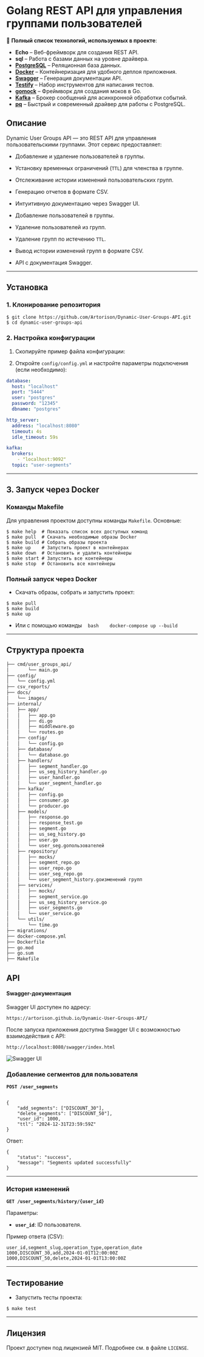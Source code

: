 
# Golang REST API для управления группами пользователей

🔧 **Полный список технологий, используемых в проекте**:

- **Echo** – Веб-фреймворк для создания REST API.
- **sql** – Работа с базами данных на уровне драйвера.
- [**PostgreSQL**](https://www.postgresql.org/) – Реляционная база данных.
- [**Docker**](https://www.docker.com/) – Контейнеризация для удобного деплоя приложения.
- [**Swagger**](https://swagger.io/) – Генерация документации API.
- [**Testify**](https://github.com/stretchr/testify) – Набор инструментов для написания тестов.
- [**gomock**](https://github.com/golang/mock) – Фреймворк для создания моков в Go.
- [**Kafka**](https://kafka.apache.org/) – Брокер сообщений для асинхронной обработки событий.
- [**pq**](https://github.com/lib/pq) – Быстрый и современный драйвер для работы с PostgreSQL.
## Описание


Dynamic User Groups API — это REST API для управления пользовательскими группами. Этот сервис предоставляет:

- Добавление и удаление пользователей в группы.

- Установку временных ограничений (`TTL`) для членства в группе.

- Отслеживание истории изменений пользовательских групп.

- Генерацию отчетов в формате CSV.

- Интуитивную документацию через Swagger UI.

- Добавление пользователей в группы.

- Удаление пользователей из групп.

- Удаление групп по истечению `TTL`.

- Вывод истории изменений групп в формате CSV.

- API с документация Swagger.

---
## Установка

### 1. Клонирование репозитория

```
$ git clone https://github.com/Artorison/Dynamic-User-Groups-API.git
$ cd dynamic-user-groups-api
```

### 2. Настройка конфигурации

1. Скопируйте пример файла конфигурации: 

2. Откройте `config/config.yml` и настройте параметры подключения (если необходимо):

```yaml
database:
  host: "localhost"
  port: "5444"
  user: "postgres"
  password: "12345"
  dbname: "postgres"

http_server:
  address: "localhost:8080"
  timeout: 4s
  idle_timeout: 59s

kafka:
  brokers:
    - "localhost:9092"
  topic: "user-segments"
```


---
## 3. Запуск через Docker

### Команды Makefile

Для управления проектом доступны команды `Makefile`. Основные:

```
$ make help  # Показать список всех доступных команд
$ make pull  # Скачать необходимые образы Docker
$ make build # Собрать образы проекта
$ make up    # Запустить проект в контейнерах
$ make down  # Остановить и удалить контейнеры
$ make start # Запустить все контейнеры
$ make stop  # Остановить все контейнеры
```

### Полный запуск через Docker

* Скачать образы, собрать и запустить проект:
```
$ make pull
$ make build
$ make up
```

- Или с помощью команды
   ```bash
   docker-compose up --build
   ```
---
##  Структура проекта


```bash
├── cmd/user_groups_api/
│       └── main.go         
├── config/
│   └── config.yml
├── csv_reports/         
├── docs/
│   └── images/
├── internal/
│   ├── app/
│   │   ├── app.go
│   │   ├── di.go
│   │   ├── middleware.go
│   │   └── routes.go
│   ├── config/
│   │   └── config.go
│   ├── database/
│   │   └── database.go
│   ├── handlers/
│   │   ├── segment_handler.go
│   │   ├── us_seg_history_handler.go
│   │   ├── user_handler.go
│   │   └── user_segment_handler.go
│   ├── kafka/
│   │   ├── config.go
│   │   ├── consumer.go
│   │   └── producer.go
│   ├── models/
│   │   ├── response.go
│   │   ├── response_test.go
│   │   ├── segment.go
│   │   ├── us_seg_history.go
│   │   ├── user.go
│   │   └── user_seg.goпользователей
│   ├── repository/
│   │   ├── mocks/
│   │   ├── segment_repo.go
│   │   ├── user_repo.go
│   │   ├── user_seg_repo.go
│   │   └── user_segment_history.goизменений групп
│   ├── services/
│   │   ├── mocks/
│   │   ├── segment_service.go
│   │   ├── us_seg_history_service.go
│   │   ├── user_segments.go
│   │   └── user_service.go
│   └── utils/
│       └── time.go
├── migrations/
├── docker-compose.yml
├── Dockerfile
├── go.mod
├── go.sum
├── Makefile
```

## API
#### Swagger-документация

Swagger UI доступен по адресу:

```url
https://artorison.github.io/Dynamic-User-Groups-API/
```

После запуска приложения доступна Swagger UI c возможностью взаимодействия с API:

```url
http://localhost:8080/swagger/index.html
```

![Swagger UI](images/swagger-ui.png)
### Добавление сегментов для пользователя

  

**`POST /user_segments`**

  

```

{
    "add_segments": ["DISCOUNT_30"],
    "delete_segments": ["DISCOUNT_50"],
    "user_id": 1000,
    "ttl": "2024-12-31T23:59:59Z"
}

```

  

Ответ:

```
{
    "status": "success",
    "message": "Segments updated successfully"
}
```

  

---

  

### История изменений

**`GET /user_segments/history/{user_id}`**

Параметры:

- **`user_id`**: ID пользователя.

Пример ответа (CSV):

```
user_id,segment_slug,operation_type,operation_date
1000,DISCOUNT_30,add,2024-01-01T12:00:00Z
1000,DISCOUNT_50,delete,2024-01-01T13:00:00Z
```


---

  
## Тестирование

- Запустить тесты проекта:
    

```
$ make test
```
---


## Лицензия

Проект доступен под лицензией MIT. Подробнее см. в файле `LICENSE`.